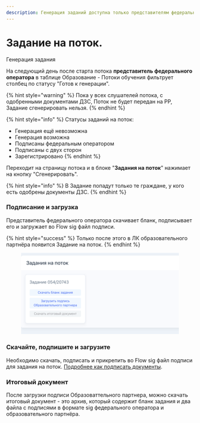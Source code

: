 ```yaml
---
description: Генерация заданий доступна только представителям федерального оператора
---
```


# Задание на поток.

Генерация задания

На следующий день после старта потока **представитель федерального оператора**  в таблице Образование - Потоки обучения фильтрует столбец по статусу "Готов к генерации".

{% hint style="warning" %}
Пока у всех слушателей потока, с одобренными документами ДЗС, Поток не будет передан на РР, Задание сгенерировать нельзя.
{% endhint %}

{% hint style="info" %}
Статусы заданий на поток:

* Генерация ещё невозможна
* Генерация возможна
* Подписаны федеральным оператором
* Подписаны с двух сторон
* Зарегистрировано
{% endhint %}

Переходит на страницу потока и в блоке "**Задания на поток**" нажимает на кнопку "Сгенерировать".

{% hint style="info" %}
В Задание попадут только те граждане, у кого есть одобрены документы ДЗС.
{% endhint %}

### Подписание и загрузка &#x20;

Представитель федерального оператора скачивает бланк, подписывает его и загружает во Flow sig файл подписи.&#x20;

{% hint style="success" %}
Только после этого в ЛК образовательного партнёра появится Задание на поток.
{% endhint %}

<figure><img src="../.gitbook/assets/image (1) (1) (3).png" alt=""><figcaption></figcaption></figure>

### Скачайте, подпишите и загрузите&#x20;

Необходимо скачать, подписать и прикрепить во Flow sig файл подписи для задания на поток.  [Подробнее как подписать документы](../otvechaem-na-chasto-zadavaemye-voprosy/elektronnoe-podpisanie-dokumentov./).

### Итоговый документ

После загрузки подписи Образоваттельного партнера, можно скачать итоговый документ - это архив, который содержит бланк задания и два файла с подписями в формате sig федерального оператора и образовательного партнёра.&#x20;
